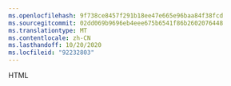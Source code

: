 ```yaml
---
ms.openlocfilehash: 9f738ce8457f291b18ee47e665e96baa84f38fcd
ms.sourcegitcommit: 02dd069b9696eb4eee675b6541f86b2602076448
ms.translationtype: MT
ms.contentlocale: zh-CN
ms.lasthandoff: 10/20/2020
ms.locfileid: "92232803"
---
```

HTML